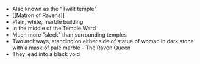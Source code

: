 - Also known as the "Twilit temple"
- [[Matron of Ravens]]
- Plain, white, marble building
- In the middle of the Temple Ward
- Much more "sleek" than surrounding temples
- Two archways, standing on either side of statue of woman in dark stone with a mask of pale marble - The Raven Queen
- They lead into a black void